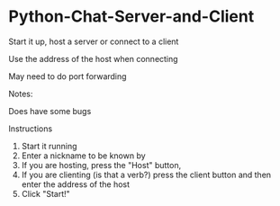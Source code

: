 # Python-Chat-Server-and-Client


Start it up, host a server or connect to a client

Use the address of the host when connecting

May need to do port forwarding


Notes:

Does have some bugs

Instructions
1. Start it running
2. Enter a nickname to be known by
3. If you are hosting, press the "Host" button, 
4. If you are clienting (is that a verb?) press the client button and then enter the address of the host
5. Click "Start!"
